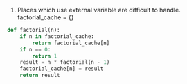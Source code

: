 1. Places which use external variable are difficult to handle.
factorial_cache = {}
```python
def factorial(n):
    if n in factorial_cache:
        return factorial_cache[n]
    if n == 0:
        return 1
    result = n * factorial(n - 1)
    factorial_cache[n] = result
    return result
```